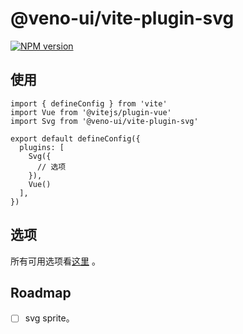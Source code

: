 # @veno-ui/vite-plugin-svg

[![NPM version](https://img.shields.io/npm/v/@veno-ui/vite-plugin-svg?color=a1b858&label=)](https://www.npmjs.com/package/@veno-ui/vite-plugin-svg)

## 使用

```tsx
import { defineConfig } from 'vite'
import Vue from '@vitejs/plugin-vue'
import Svg from '@veno-ui/vite-plugin-svg'

export default defineConfig({
  plugins: [
    Svg({
      // 选项
    }),
    Vue()
  ],
})
```

## 选项

所有可用选项看[这里](https://github.com/qq15725/veno-ui/blob/master/packages/vite-plugin-svg/src/types.ts) 。

## Roadmap

- [ ] svg sprite。